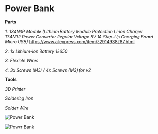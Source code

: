 # Power Bank

**Parts**

*1. 134N3P Module (Lithium Battery Module Protection Li-ion Charger 134N3P Power Converter Regular Voltage 5V 1A Step-Up Charging Board Micro USB)*
https://www.aliexpress.com/item/32914938287.html

*2. 1x Lithium-ion Battery 18650*

*3. Flexible Wires*

*4. 3x Screws (M3) / 4x Screws (M3) for v2*

**Tools**

*3D Printer*

*Soldering Iron*

*Solder Wire*

![Power Bank](https://drive.google.com/uc?export=view&id=1nXDZH81ERX2Gvljfkytln3xsh-EK0tpU)

![Power Bank](https://drive.google.com/uc?export=view&id=1XIGODMY7teUlxNfYYbWodQAI9uUU727v)
